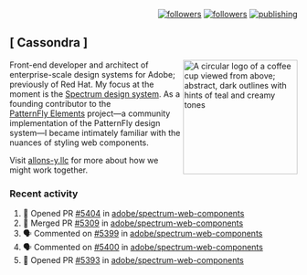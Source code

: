 <p align="right"><a rel="me" href="https://front-end.social/@castastrophe">
    <img alt="followers" title="Follow me on Mastodon" src="https://img.shields.io/mastodon/follow/109297102751309835?domain=https%3A%2F%2Ffront-end.social&label=Follow&logo=mastodon&logoColor=white&style=for-the-badge&labelColor=008080&color=006969"/></a>
  <a href="https://codepen.io/castastrophe/">
    <img alt="followers" title="Follow me on CodePen" src="https://img.shields.io/badge/23-1?color=640464&labelColor=7c007c&style=for-the-badge&logo=codepen&label=Follow"/></a>
<a href="https://castastrophe.medium.com/">
    <img alt="publishing" title="View articles on Medium" src="https://img.shields.io/badge/107-1?color=666&labelColor=444&label=subscribe&logo=medium&logoColor=white&style=for-the-badge"/></a>
</p>

## [&nbsp;Cassondra&nbsp;]

<img align="right" src="https://github-production-user-asset-6210df.s3.amazonaws.com/1840295/253016758-ba468774-1cd3-42c2-8f43-947b5eeb5edf.png" height="200" alt="A circular logo of a coffee cup viewed from above; abstract, dark outlines with hints of teal and creamy tones">

Front-end developer and architect of enterprise-scale design systems for Adobe; previously of Red Hat. My focus at the moment is the [Spectrum design system](https://github.com/adobe/spectrum-css). As a founding contributor to the [PatternFly&nbsp;Elements](https://github.com/patternfly/patternfly-elements) project&mdash;a community implementation of the PatternFly design system&mdash;I became intimately familiar with the nuances of styling web components.

Visit [allons-y.llc](http://allons-y.llc/) for more about how we might work together.

### Recent activity

<!--START_SECTION:activity-->
1. 💪 Opened PR [#5404](https://github.com/adobe/spectrum-web-components/pull/5404) in [adobe/spectrum-web-components](https://github.com/adobe/spectrum-web-components)
2. 🎉 Merged PR [#5309](https://github.com/adobe/spectrum-web-components/pull/5309) in [adobe/spectrum-web-components](https://github.com/adobe/spectrum-web-components)
3. 🗣 Commented on [#5399](https://github.com/adobe/spectrum-web-components/pull/5399#issuecomment-2828859285) in [adobe/spectrum-web-components](https://github.com/adobe/spectrum-web-components)
4. 🗣 Commented on [#5400](https://github.com/adobe/spectrum-web-components/pull/5400#issuecomment-2828858930) in [adobe/spectrum-web-components](https://github.com/adobe/spectrum-web-components)
5. 💪 Opened PR [#5393](https://github.com/adobe/spectrum-web-components/pull/5393) in [adobe/spectrum-web-components](https://github.com/adobe/spectrum-web-components)
<!--END_SECTION:activity-->
